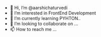 - 👋 Hi, I’m @aarshichaturvedi
- 👀 I’m interested in FrontEnd Development
- 🌱 I’m currently learning PYHTON..
- 💞️ I’m looking to collaborate on ...
- 📫 How to reach me ...

<!---
aarshichaturvedi/aarshichaturvedi is a ✨ special ✨ repository because its `README.md` (this file) appears on your GitHub profile.
You can click the Preview link to take a look at your changes.
--->
